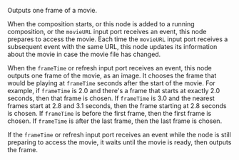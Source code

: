 Outputs one frame of a movie. 

When the composition starts, or this node is added to a running composition, or the `movieURL` input port receives an event, this node prepares to access the movie. Each time the `movieURL` input port receives a subsequent event with the same URL, this node updates its information about the movie in case the movie file has changed. 

When the `frameTime` or refresh input port receives an event, this node outputs one frame of the movie, as an image. It chooses the frame that would be playing at `frameTime` seconds after the start of the movie. For example, if `frameTime` is 2.0 and there's a frame that starts at exactly 2.0 seconds, then that frame is chosen. If `frameTime` is 3.0 and the nearest frames start at 2.8 and 3.1 seconds, then the frame starting at 2.8 seconds is chosen. If `frameTime` is before the first frame, then the first frame is chosen. If `frameTime` is after the last frame, then the last frame is chosen. 

If the `frameTime` or refresh input port receives an event while the node is still preparing to access the movie, it waits until the movie is ready, then outputs the frame. 
